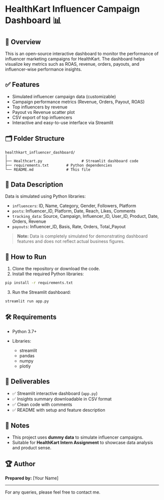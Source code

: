 # HealthKart Influencer Campaign Dashboard 📊

## 📌 Overview

This is an open-source interactive dashboard to monitor the performance of influencer marketing campaigns for HealthKart. The dashboard helps visualize key metrics such as ROAS, revenue, orders, payouts, and influencer-wise performance insights.

## ✅ Features

* Simulated influencer campaign data (customizable)
* Campaign performance metrics (Revenue, Orders, Payout, ROAS)
* Top influencers by revenue
* Payout vs Revenue scatter plot
* CSV export of top influencers
* Interactive and easy-to-use interface via Streamlit

## 🗂️ Folder Structure

```
healthkart_influencer_dashboard/
│
├── Healthcart.py                  # Streamlit dashboard code
├── requirements.txt        # Python dependencies
└── README.md               # This file
```

## 📁 Data Description

Data is simulated using Python libraries:

* `influencers`: ID, Name, Category, Gender, Followers, Platform
* `posts`: Influencer\_ID, Platform, Date, Reach, Likes, Comments
* `tracking_data`: Source, Campaign, Influencer\_ID, User\_ID, Product, Date, Orders, Revenue
* `payouts`: Influencer\_ID, Basis, Rate, Orders, Total\_Payout

> **Note:** Data is completely simulated for demonstrating dashboard features and does not reflect actual business figures.

## 🚀 How to Run

1. Clone the repository or download the code.
2. Install the required Python libraries:

```bash
pip install -r requirements.txt
```

3. Run the Streamlit dashboard:

```bash
streamlit run app.py
```

## 🛠️ Requirements

* Python 3.7+
* Libraries:

  * streamlit
  * pandas
  * numpy
  * plotly

## 🎁 Deliverables

* ✅ Streamlit interactive dashboard (`app.py`)
* ✅ Insights summary downloadable in CSV format
* ✅ Clean code with comments
* ✅ README with setup and feature description

## 📌 Notes

* This project uses **dummy data** to simulate influencer campaigns.
* Suitable for **HealthKart Intern Assignment** to showcase data analysis and product sense.

## 🏆 Author

**Prepared by:** \[Your Name]

---

For any queries, please feel free to contact me.

